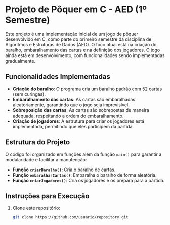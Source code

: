 # Projeto de Pôquer em C - AED (1º Semestre)

Este projeto é uma implementação inicial de um jogo de pôquer desenvolvido em C, como parte do primeiro semestre da disciplina de Algoritmos e Estruturas de Dados (AED). O foco atual está na criação do baralho, embaralhamento das cartas e na definição dos jogadores. O jogo ainda está em desenvolvimento, com funcionalidades sendo implementadas gradualmente.

## Funcionalidades Implementadas

- **Criação do baralho**: O programa cria um baralho padrão com 52 cartas (sem curingas).
- **Embaralhamento das cartas**: As cartas são embaralhadas aleatoriamente, garantindo que o jogo seja imprevisível.
- **Sobreposição das cartas**: As cartas são sobrepostas de maneira adequada, respeitando a ordem do embaralhamento.
- **Criação de jogadores**: A estrutura para criar os jogadores está implementada, permitindo que eles participem da partida.

## Estrutura do Projeto

O código foi organizado em funções além da função `main()` para garantir a modularidade e facilitar a manutenção:

- **Função `criarBaralho()`**: Cria o baralho de cartas.
- **Função `embaralharCartas()`**: Embaralha o baralho de forma aleatória.
- **Função `criarJogadores()`**: Cria os jogadores e os prepara para a partida.

## Instruções para Execução

1. Clone este repositório:
   ```bash
   git clone https://github.com/usuario/repository.git
